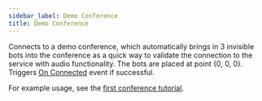 ```yaml
---
sidebar_label: Demo Conference
title: Demo Conference
---
```

Connects to a demo conference, which automatically brings in 3 invisible bots into the conference as a quick way to validate the connection to the service with audio functionality. The bots are placed at point {0, 0, 0}. Triggers [On Connected](../Events/on-connected) event if successful.

For example usage, see the [first conference tutorial](../../tutorial/first-conference).